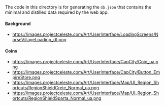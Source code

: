 The code in this directory is for generating the `db.json`
that contains the minimal and distilled data required by the web app.

#### Background
- https://images.projectceleste.com/Art/UserInterface/LoadingScreens/NorseVillageLoading_df.png

#### Coins
- https://images.projectceleste.com/Art/UserInterface/CapCity/Coin_ua.png
- https://images.projectceleste.com/Art/UserInterface/CapCity/Button_EmpireStore.png
- https://images.projectceleste.com/Art/UserInterface/Map/UI_Region_Shortcuts/RegionShieldCrete_Normal_ua.png
- https://images.projectceleste.com/Art/UserInterface/Map/UI_Region_Shortcuts/RegionShieldSparta_Normal_ua.png
